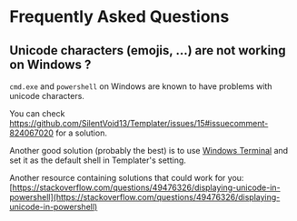 # Frequently Asked Questions

## Unicode characters (emojis, ...) are not working on Windows ?

`cmd.exe` and `powershell` on Windows are known to have problems with unicode characters.

You can check https://github.com/SilentVoid13/Templater/issues/15#issuecomment-824067020 for a solution.

Another good solution (probably the best) is to use [Windows Terminal](https://www.microsoft.com/en-us/p/windows-terminal/9n0dx20hk701) and set it as the default shell in Templater's setting.

Another resource containing solutions that could work for you: [https://stackoverflow.com/questions/49476326/displaying-unicode-in-powershell](https://stackoverflow.com/questions/49476326/displaying-unicode-in-powershell)